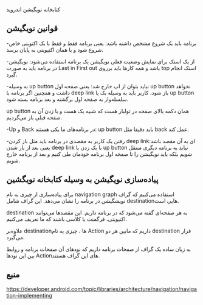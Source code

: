  کتابخانه نویگیشن اندروید


قوانین نویگیشن
---
-برنامه باید یک شروع مشخص داشته باشد: یعنی برنامه فقط و فقط با یک اکتویتی خاص شروع شود و با همان اکتیویتی به پایان برسد.

-از یک استک برای نمایش وضعیت فعلی نویگیشن یک برنامه استفاده می‌شود:‌ نویگیشن در برنامه باید به صورت Last in First out باشد و همه کار‌ها باید برروی top استک انجام گیرد.

-به وسیله up button  نباید بتوان از اپ خارج شد: یعنی صفحه اول up button نخواهد داشت و همچنین اگر برنامه با deep link باز شود، کاربر باید به وسیله بک یا up button سلسله‌وار به صفحه اول برگشته و بعد برنامه بسته شود.

up button  همان دکمه بالای صفحه در تولبار هست که شبیه بک هست و با زدن آن به صفحه قبلی باز می‌گردیم.

-Up و Back در برنامه‌های ما یکی هستند: up button باید دقیقا مثل back عمل کند.

-رفتن یک کاربر به مقصدی در برنامه باید مثل باز کردن deep linkای به آن مقصد باشد: یعنی بعد از باز شدن deep link با بک زدن یا up button نباید به برنامه دیگری منتقل شویم بلکه باید نویگیشن را تا صفحه اول برنامه خودمان طی کنیم و بعد از برنامه خارج شویم.




پیاده‌سازی نویگیشن به وسیله کتابخانه نویگشین 
---
برای پیاده‌سازی از چیزی به نام navigation graph استفاده می‌کنیم که گراف نویشگیشن در برنامه را نشان می‌دهد.
این گراف شامل destinationهایی است. 

destination به هر صفحه‌ای گفته می‌شود که در برنامه داریم. این مقصد‌ها می‌توانند اکتیویتی، فرگمنت یا کلاسی باشند که ما تعریف می‌کنیم.

 علاوه‌بر destinationها ، چیزی به نام Action داریم که مابین هر دو destination قرار می‌گیرد.
 
  به زبان ساده یک گراف از صفحات برنامه داریم که نود‌های آن صفحات برنامه و روابط بین این نود‌ها Action‌های این گراف هستند.
  
  
  
  
  منبع
  ---
  https://developer.android.com/topic/libraries/architecture/navigation/navigation-implementing